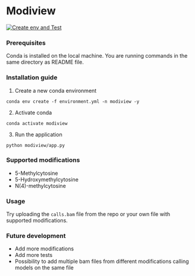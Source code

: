 # Modiview

[![Create env and Test](https://github.com/jaroslav-zukov/modiview/actions/workflows/build.yml/badge.svg?branch=master)](https://github.com/jaroslav-zukov/modiview/actions/workflows/build.yml)

### Prerequisites
Conda is installed on the local machine. You are running commands in the same directory as README file. 

### Installation guide
1. Create a new conda environment
```
conda env create -f environment.yml -n modiview -y
```
2. Activate conda 
```
conda activate modiview
```
3. Run the application
```
python modiview/app.py
```

### Supported modifications
- 5-Methylcytosine
- 5-Hydroxymethylcytosine
- N(4)-methylcytosine

### Usage
Try uploading the `calls.bam` file from the repo or your own file with supported modifications.

### Future development
- Add more modifications
- Add more tests
- Possibility to add multiple bam files from different modifications calling models on the same file